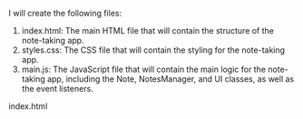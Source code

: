 I will create the following files:

1. index.html: The main HTML file that will contain the structure of the note-taking app.
2. styles.css: The CSS file that will contain the styling for the note-taking app.
3. main.js: The JavaScript file that will contain the main logic for the note-taking app, including the Note, NotesManager, and UI classes, as well as the event listeners.

index.html
